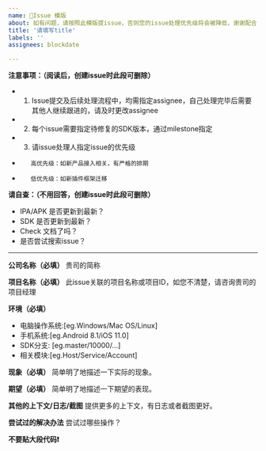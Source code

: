 ```yaml
---
name: 📝Issue 模版
about: 如有问题，请按照此模版提issue，否则您的issue处理优先级将会被降低，谢谢配合
title: '请填写title'
labels: ''
assignees: blockdate

---
```

**注意事项：（阅读后，创建issue时此段可删除）**
- 1. Issue提交及后续处理流程中，均需指定assignee，自己处理完毕后需要其他人继续跟进的，请及时更改assignee
- 2. 每个issue需要指定待修复的SDK版本，通过milestone指定
- 3. 请issue处理人指定issue的优先级
-        高优先级：如新产品接入相关，有严格的排期
-        低优先级：如新插件框架迁移

**请自查：（不用回答，创建issue时此段可删除）**
- IPA/APK 是否更新到最新？
- SDK 是否更新到最新？
- Check 文档了吗？
- 是否尝试搜索issue？

---
**公司名称（必填）**
贵司的简称

**项目名称（必填）**
此issue关联的项目名称或项目ID，如您不清楚，请咨询贵司的项目经理

**环境（必填）**
- 电脑操作系统:[eg.Windows/Mac OS/Linux]
- 手机系统:[eg.Android 8.1/iOS 11.0]
- SDK分支: [eg.master/10000/...]
- 相关模块:[eg.Host/Service/Account]

**现象（必填）**
简单明了地描述一下实际的现象。

**期望（必填）**
简单明了地描述一下期望的表现。

**其他的上下文/日志/截图**
提供更多的上下文，有日志或者截图更好。

**尝试过的解决办法**
尝试过哪些操作？

**不要贴大段代码❗️**
